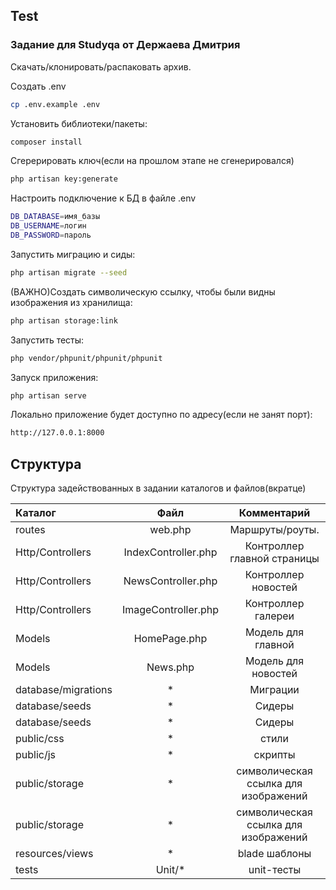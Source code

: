 ## Test
### Задание для Studyqa от Держаева Дмитрия

Скачать/клонировать/распаковать архив.

Создать .env

```sh
cp .env.example .env
```

Установить библиотеки/пакеты:

```sh
composer install
```

Сгерерировать ключ(если на прошлом этапе не сгенерировался)

```sh
php artisan key:generate
```

Настроить подключение к БД в файле .env

```sh
DB_DATABASE=имя_базы
DB_USERNAME=логин
DB_PASSWORD=пароль
```

Запустить миграцию и сиды:

```sh
php artisan migrate --seed
```

(ВАЖНО)Создать символическую ссылку, чтобы были видны изображения из хранилища:

```sh
php artisan storage:link
```

Запустить тесты:
```sh
php vendor/phpunit/phpunit/phpunit
```

Запуск приложения:

```sh
php artisan serve
```

Локально приложение будет доступно по адресу(если не занят порт):

```sh
http://127.0.0.1:8000
```

## Структура

Структура задействованных в задании каталогов и файлов(вкратце)

Каталог | Файл | Комментарий
:--- | :---: | :---:
routes | web.php | Маршруты/роуты.
Http/Controllers | IndexController.php | Контроллер главной страницы
Http/Controllers | NewsController.php | Контроллер новостей
Http/Controllers | ImageController.php | Контроллер галереи
Models | HomePage.php | Модель для главной
Models | News.php | Модель для новостей
database/migrations | * | Миграции
database/seeds | * | Сидеры
database/seeds | * | Сидеры
public/css | * | стили
public/js | * | скрипты
public/storage | * | символическая ссылка для изображений
public/storage | * | символическая ссылка для изображений
resources/views | * | blade шаблоны
tests | Unit/* | unit-тесты

